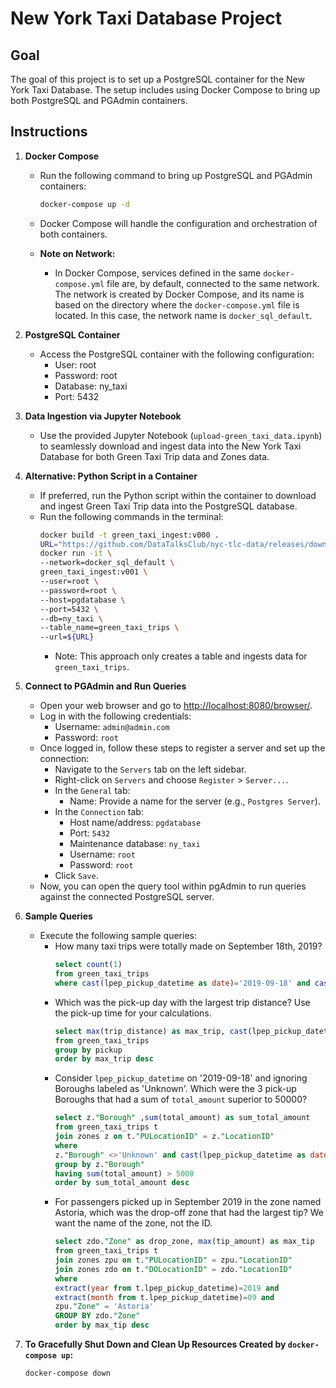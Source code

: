 # New York Taxi Database Project

## Goal
The goal of this project is to set up a PostgreSQL container for the New York Taxi Database. The setup includes using Docker Compose to bring up both PostgreSQL and PGAdmin containers.

## Instructions

1. **Docker Compose**
    - Run the following command to bring up PostgreSQL and PGAdmin containers:
        ```bash
        docker-compose up -d
        ```
    - Docker Compose will handle the configuration and orchestration of both containers.

    - **Note on Network:**
        - In Docker Compose, services defined in the same `docker-compose.yml` file are, by default, connected to the same network. The network is created by Docker Compose, and its name is based on the directory where the `docker-compose.yml` file is located. In this case, the network name is `docker_sql_default`.

2. **PostgreSQL Container**
    - Access the PostgreSQL container with the following configuration:
        - User: root
        - Password: root
        - Database: ny_taxi
        - Port: 5432

3. **Data Ingestion via Jupyter Notebook**
    - Use the provided Jupyter Notebook (`upload-green_taxi_data.ipynb`) to seamlessly download and ingest data into the New York Taxi Database for both Green Taxi Trip data and Zones data.

4. **Alternative: Python Script in a Container**
    - If preferred, run the Python script within the container to download and ingest Green Taxi Trip data into the PostgreSQL database.
    - Run the following commands in the terminal:
        ```bash
        docker build -t green_taxi_ingest:v000 .
        URL="https://github.com/DataTalksClub/nyc-tlc-data/releases/download/green/green_tripdata_2019-09.csv.gz"
        docker run -it \
        --network=docker_sql_default \
        green_taxi_ingest:v001 \
        --user=root \
        --password=root \
        --host=pgdatabase \
        --port=5432 \
        --db=ny_taxi \
        --table_name=green_taxi_trips \
        --url=${URL}
        ```
        - Note: This approach only creates a table and ingests data for `green_taxi_trips`.

5. **Connect to PGAdmin and Run Queries**
    - Open your web browser and go to [http://localhost:8080/browser/](http://localhost:8080/browser/).
    - Log in with the following credentials:
        - Username: `admin@admin.com`
        - Password: `root`
    - Once logged in, follow these steps to register a server and set up the connection:
        - Navigate to the `Servers` tab on the left sidebar.
        - Right-click on `Servers` and choose `Register` > `Server...`.
        - In the `General` tab:
            - Name: Provide a name for the server (e.g., `Postgres Server`).
        - In the `Connection` tab:
            - Host name/address: `pgdatabase`
            - Port: `5432`
            - Maintenance database: `ny_taxi`
            - Username: `root`
            - Password: `root`
        - Click `Save`.
    - Now, you can open the query tool within pgAdmin to run queries against the connected PostgreSQL server.

6. **Sample Queries**
    - Execute the following sample queries:
        - How many taxi trips were totally made on September 18th, 2019?
            ```sql
            select count(1)
            from green_taxi_trips
            where cast(lpep_pickup_datetime as date)='2019-09-18' and cast(lpep_dropoff_datetime as date) ='2019-09-18'
            ```
        - Which was the pick-up day with the largest trip distance? Use the pick-up time for your calculations.
            ```sql
            select max(trip_distance) as max_trip, cast(lpep_pickup_datetime as date) as pickup
            from green_taxi_trips
            group by pickup
            order by max_trip desc
            ```
        - Consider `lpep_pickup_datetime` on '2019-09-18' and ignoring Boroughs labeled as 'Unknown'. Which were the 3 pick-up Boroughs that had a sum of `total_amount` superior to 50000?
            ```sql
            select z."Borough" ,sum(total_amount) as sum_total_amount
            from green_taxi_trips t
            join zones z on t."PULocationID" = z."LocationID"
            where 
            z."Borough" <>'Unknown' and cast(lpep_pickup_datetime as date) ='2019-09-18'
            group by z."Borough"
            having sum(total_amount) > 5000
            order by sum_total_amount desc
            ```
        - For passengers picked up in September 2019 in the zone named Astoria, which was the drop-off zone that had the largest tip? We want the name of the zone, not the ID.
            ```sql
            select zdo."Zone" as drop_zone, max(tip_amount) as max_tip
            from green_taxi_trips t
            join zones zpu on t."PULocationID" = zpu."LocationID"
            join zones zdo on t."DOLocationID" = zdo."LocationID"
            where 
            extract(year from t.lpep_pickup_datetime)=2019 and
            extract(month from t.lpep_pickup_datetime)=09 and
            zpu."Zone" = 'Astoria'
            GROUP BY zdo."Zone"
            order by max_tip desc
            ```

7. **To Gracefully Shut Down and Clean Up Resources Created by `docker-compose up`:**
    ```bash
    docker-compose down
    ```

